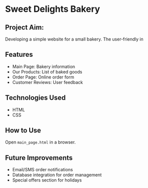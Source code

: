 # Sweet Delights Bakery  

## Project Aim:
Developing a simple website for a small bakery. The user-friendly in
    
## Features  
- Main Page: Bakery information  
- Our Products: List of baked goods  
- Order Page: Online order form  
- Customer Reviews: User feedback  

## Technologies Used  
- HTML  
- CSS
  
## How to Use  
Open `main_page.html` in a browser.  

## Future Improvements  
- Email/SMS order notifications  
- Database integration for order management  
- Special offers section for holidays
